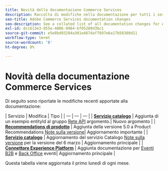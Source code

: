 ```yaml
---
title: Novità della documentazione Commerce Services
description: Raccolta di modifiche nella documentazione per tutti i servizi Commerce
seo-title: Adobe Commerce Services documentation changes
seo-description: See a collated list of all documentation changes for Adobe Commerce Services and integration services.
exl-id: dcc613e3-955e-4006-9984-bf05289d3bc1
source-git-commit: e5e8bd93284a301e467daf7697e6a17b58380d11
workflow-type: tm+mt
source-wordcount: '0'
ht-degree: 0%

---
```


# Novità della documentazione Commerce Services

Di seguito sono riportate le modifiche recenti apportate alla documentazione:

| Servizio | Modifica | Tipo | | — | — | — | | [**Servizio catalogo**](../catalog-service/guide-overview.md) | Aggiunta di un esempio entityId al gruppo [Rete API](../catalog-service/mesh.md) argomento.| Nuovo argomento | | [**Recommendations di prodotto**](../product-recommendations/guide-overview.md) | Aggiunta della versione 5.0 a Product Recommendations [Note sulla versione](../product-recommendations/release-notes.md)| Aggiornamento importante | | [**Servizio catalogo**](../catalog-service/guide-overview.md) | Aggiornamento del servizio Catalogo [Note sulla versione](../catalog-service/release-notes.md) per la versione del 6 marzo | Aggiornamento principale | | [**Connettore Experience Platform**](../experience-platform-connector/overview.md) | Aggiunta documentazione per [Eventi B2B](https://experienceleague.adobe.com/docs/commerce-merchant-services/experience-platform-connector/event-forwarding/events.html#b2b-events) e [Back Office](https://experienceleague.adobe.com/docs/commerce-merchant-services/experience-platform-connector/event-forwarding/events.html#back-office-events) eventi| Aggiornamento principale |

Questa tabella viene aggiornata il primo lunedì di ogni mese.
